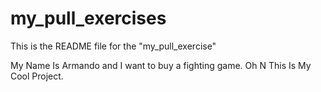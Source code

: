 # my_pull_exercises
This is the README file for the "my_pull_exercise"


My Name Is Armando and I want to buy a fighting game. Oh N This Is My Cool Project.
